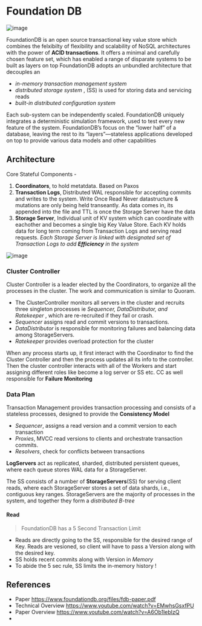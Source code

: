 # Foundation DB

![image](https://user-images.githubusercontent.com/7579608/127642075-02fcc50f-789f-457d-8f4d-1abb450bb394.png)


FoundationDB is an open source transactional key value store which combines the felxibilty of flexibility and scalability of NoSQL architectures with the 
power of __ACID transactions__. It offers a minimal and carefully chosen feature set, which has enabled a range of disparate systems to be built as layers on top
FoundationDB adopts an unbundled architecture that decouples an
- _in-memory transaction management system_
-  _distributed storage system_ , (SS) is used for storing data and servicing reads
- _built-in distributed configuration system_ 

Each sub-system can be independently scaled. FoundationDB uniquely integrates a deterministic simulation framework, used to test every new feature of the system.
FoundationDB’s focus on the “lower half” of a database, leaving the rest to its “layers”—stateless applications developed on top to provide various data models and other capabilities

## Architecture

Core Stateful Components -
1. __Coordinators__, to hold metatdata. Based on Paxos
2. __Transaction Logs__, Distributed WAL responsible for accepting commits and writes to the system. Write Once Read Never datastructure & mutations are only being held
 transeantly. As data comes in, its appended into the file and TTL is once the Storage Server have the data
3. __Storage Server__, Individual unit of KV system which can coordinate with eachother and becomes a single big Key Value Store. Each KV holds data for long term coming from Transaction Logs and serving read requests. _Each Storage Server is linked with designated set of Transaction Logs to add __Efficiency__ in the system_

![image](https://user-images.githubusercontent.com/7579608/127644956-561f3a66-fdfe-4f3b-8493-dee97a39495d.png)

### Cluster Controller

Cluster Controller is a leader elected by the Coordinators, to organize all the processes in the cluster. The work and communication is similar to Quoram.
- The ClusterController monitors all servers in the cluster and recruits three singleton processes ie _Sequencer, DataDistributor,
and Ratekeeper_ , which are re-recruited if they fail or crash. 
- _Sequencer_ assigns read and commit versions to transactions. 
- _DataDistributor_ is responsible for monitoring failures and balancing data among StorageServers. 
- _Ratekeeper_ provides overload protection for the cluster

When any process starts up, it first interact with the Coordinator to find the Cluster Controller and then the process updates all its info to the controller. Then the cluster controller interacts with all of the Workers and start assigning different roles like become a log server or SS etc. CC as well responsible for __Failure Monitoring__

### Data Plan

Transaction Management provides transaction processing and consists of a stateless processes, designed to provide the __Consistency Model__
* _Sequencer_, assigns a read version and a commit version to each transaction
* _Proxies_, MVCC read versions to clients and orchestrate transaction commits.
* _Resolvers_, check for conflicts between transactions 

__LogServers__ act as replicated, sharded, distributed persistent queues, where each queue stores WAL data for a StorageServer.  

The SS consists of a number of __StorageServers__(SS) for serving client reads, where each StorageServer stores a set of data shards, i.e., contiguous key ranges. StorageServers are the majority of processes in the system, and together they form a _distributed B-tree_

#### Read

> FoundationDB has a 5 Second Transaction Limit

* Reads are directly going to the SS, responsible for the desired range of Key. Reads are vesioned, so client will have to pass a Version along with the desired key.
* SS holds recent commits along with Version in _Memory_
* To abide the 5 sec rule, SS limits the in-memory history !


## References

- Paper https://www.foundationdb.org/files/fdb-paper.pdf
- Technical Overview https://www.youtube.com/watch?v=EMwhsGsxfPU
- Paper Overview https://www.youtube.com/watch?v=A6Ob1lebIzQ
-  
